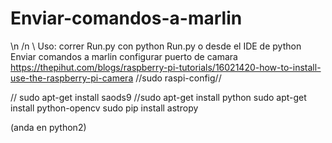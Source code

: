 # Enviar-comandos-a-marlin
\n
/n
\\
Uso: correr Run.py con python Run.py o desde el IDE de python
Enviar comandos a marlin
configurar puerto de camara https://thepihut.com/blogs/raspberry-pi-tutorials/16021420-how-to-install-use-the-raspberry-pi-camera
//sudo raspi-config//

//
sudo apt-get install saods9
//sudo apt-get install python
sudo apt-get install python-opencv
sudo pip install astropy

(anda en python2)
